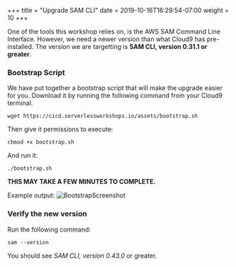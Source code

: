 +++
title = "Upgrade SAM CLI"
date = 2019-10-16T16:29:54-07:00
weight = 10
+++

One of the tools this workshop relies on, is the AWS SAM Command Line Interface. However, we need a newer version than what Cloud9 has pre-installed. The version we are targetting is **SAM CLI, version 0.31.1 or greater**.

### Bootstrap Script

We have put together a bootstrap script that will make the upgrade easier for you. Download it by running the following command from your Cloud9 terminal. 

```
wget https://cicd.serverlessworkshops.io/assets/bootstrap.sh
```

Then give it permissions to execute: 

```
chmod +x bootstrap.sh
```

And run it: 

```
./bootstrap.sh
```

**THIS MAY TAKE A FEW MINUTES TO COMPLETE.**

Example output: 
![BootstrapScreenshot](/images/serverless-cicd/screenshot-bootstrap.png)

### Verify the new version

Run the following command: 

```
sam --version
```

You should see *SAM CLI, version 0.43.0* or greater.